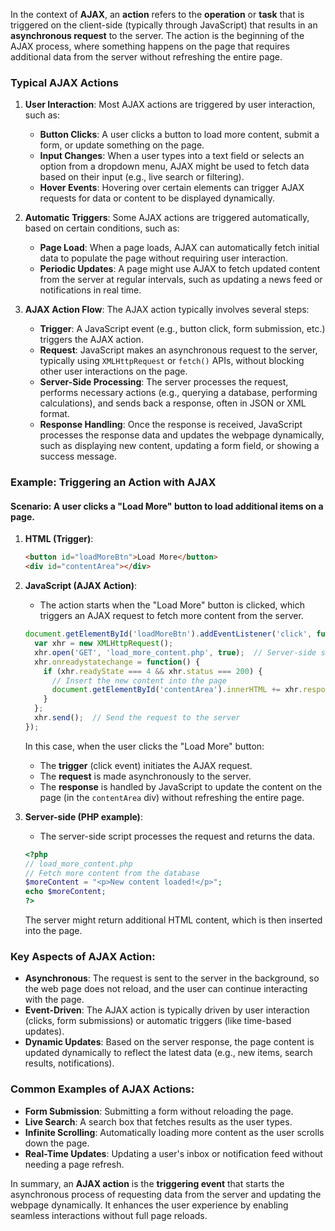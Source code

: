 In the context of **AJAX**, an **action** refers to the **operation** or **task** that is triggered on the client-side (typically through JavaScript) that results in an **asynchronous request** to the server. The action is the beginning of the AJAX process, where something happens on the page that requires additional data from the server without refreshing the entire page.

### Typical AJAX Actions

1. **User Interaction**: Most AJAX actions are triggered by user interaction, such as:
   - **Button Clicks**: A user clicks a button to load more content, submit a form, or update something on the page.
   - **Input Changes**: When a user types into a text field or selects an option from a dropdown menu, AJAX might be used to fetch data based on their input (e.g., live search or filtering).
   - **Hover Events**: Hovering over certain elements can trigger AJAX requests for data or content to be displayed dynamically.

2. **Automatic Triggers**: Some AJAX actions are triggered automatically, based on certain conditions, such as:
   - **Page Load**: When a page loads, AJAX can automatically fetch initial data to populate the page without requiring user interaction.
   - **Periodic Updates**: A page might use AJAX to fetch updated content from the server at regular intervals, such as updating a news feed or notifications in real time.
   
3. **AJAX Action Flow**:
   The AJAX action typically involves several steps:
   - **Trigger**: A JavaScript event (e.g., button click, form submission, etc.) triggers the AJAX action.
   - **Request**: JavaScript makes an asynchronous request to the server, typically using `XMLHttpRequest` or `fetch()` APIs, without blocking other user interactions on the page.
   - **Server-Side Processing**: The server processes the request, performs necessary actions (e.g., querying a database, performing calculations), and sends back a response, often in JSON or XML format.
   - **Response Handling**: Once the response is received, JavaScript processes the response data and updates the webpage dynamically, such as displaying new content, updating a form field, or showing a success message.
   
### Example: Triggering an Action with AJAX

#### Scenario: A user clicks a "Load More" button to load additional items on a page.

1. **HTML (Trigger)**:
   ```html
   <button id="loadMoreBtn">Load More</button>
   <div id="contentArea"></div>
   ```

2. **JavaScript (AJAX Action)**:
   - The action starts when the "Load More" button is clicked, which triggers an AJAX request to fetch more content from the server.
   
   ```javascript
   document.getElementById('loadMoreBtn').addEventListener('click', function() {
     var xhr = new XMLHttpRequest();
     xhr.open('GET', 'load_more_content.php', true);  // Server-side script to fetch more data
     xhr.onreadystatechange = function() {
       if (xhr.readyState === 4 && xhr.status === 200) {
         // Insert the new content into the page
         document.getElementById('contentArea').innerHTML += xhr.responseText;
       }
     };
     xhr.send();  // Send the request to the server
   });
   ```

   In this case, when the user clicks the "Load More" button:
   - The **trigger** (click event) initiates the AJAX request.
   - The **request** is made asynchronously to the server.
   - The **response** is handled by JavaScript to update the content on the page (in the `contentArea` div) without refreshing the entire page.

3. **Server-side (PHP example)**:
   - The server-side script processes the request and returns the data.
   
   ```php
   <?php
   // load_more_content.php
   // Fetch more content from the database
   $moreContent = "<p>New content loaded!</p>";
   echo $moreContent;
   ?>
   ```

   The server might return additional HTML content, which is then inserted into the page.

### Key Aspects of AJAX Action:

- **Asynchronous**: The request is sent to the server in the background, so the web page does not reload, and the user can continue interacting with the page.
- **Event-Driven**: The AJAX action is typically driven by user interaction (clicks, form submissions) or automatic triggers (like time-based updates).
- **Dynamic Updates**: Based on the server response, the page content is updated dynamically to reflect the latest data (e.g., new items, search results, notifications).

### Common Examples of AJAX Actions:
- **Form Submission**: Submitting a form without reloading the page.
- **Live Search**: A search box that fetches results as the user types.
- **Infinite Scrolling**: Automatically loading more content as the user scrolls down the page.
- **Real-Time Updates**: Updating a user's inbox or notification feed without needing a page refresh.

In summary, an **AJAX action** is the **triggering event** that starts the asynchronous process of requesting data from the server and updating the webpage dynamically. It enhances the user experience by enabling seamless interactions without full page reloads.
